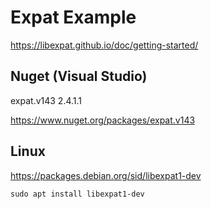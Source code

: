 # Expat Example #

<https://libexpat.github.io/doc/getting-started/>

## Nuget (Visual Studio) ##

expat.v143 2.4.1.1

<https://www.nuget.org/packages/expat.v143>

## Linux ##

<https://packages.debian.org/sid/libexpat1-dev>

``` shell
sudo apt install libexpat1-dev
```
